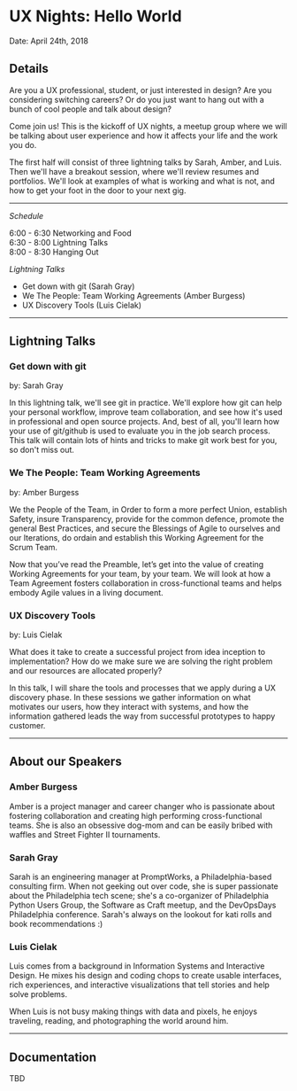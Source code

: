 # UX Nights: Hello World

Date: April 24th, 2018


## Details

Are you a UX professional, student, or just interested in design? Are you considering switching careers? Or do you just want to hang out with a bunch of cool people and talk about design?

Come join us! This is the kickoff of UX nights, a meetup group where we will be talking about user experience and how it affects your life and the work you do.

The first half will consist of three lightning talks by Sarah, Amber, and Luis. Then we'll have a breakout session, where we'll review resumes and portfolios. We'll look at examples of what is working and what is not, and how to get your foot in the door to your next gig.

- - -

*Schedule*

6:00 - 6:30 Networking and Food  
6:30 - 8:00 Lightning Talks  
8:00 - 8:30 Hanging Out 


*Lightning Talks*

- Get down with git (Sarah Gray)
- We The People: Team Working Agreements (Amber Burgess)
- UX Discovery Tools (Luis Cielak)

- - -

## Lightning Talks

### Get down with git
by: Sarah Gray

In this lightning talk, we'll see git in practice. We'll explore how git can help your personal workflow, improve team collaboration, and see how it's used in professional and open source projects. And, best of all, you'll learn how your use of git/github is used to evaluate you in the job search process. This talk will contain lots of hints and tricks to make git work best for you, so don't miss out.

### We The People: Team Working Agreements
by: Amber Burgess

We the People of the Team, in Order to form a more perfect Union, establish Safety, insure Transparency, provide for the common defence, promote the general Best Practices, and secure the Blessings of Agile to ourselves and our Iterations, do ordain and establish this Working Agreement for the Scrum Team.

Now that you’ve read the Preamble, let’s get into the value of creating Working Agreements for your team, by your team. We will look at how a Team Agreement fosters collaboration in cross-functional teams and helps embody Agile values in a living document.

### UX Discovery Tools
by: Luis Cielak

What does it take to create a successful project from idea inception to implementation? How do we make sure we are solving the right problem and our resources are allocated properly?

In this talk, I will share the tools and processes that we apply during a UX discovery phase. In these sessions we gather information on what motivates our users, how they interact with systems, and how the information gathered leads the way from successful prototypes to happy customer.

- - -

## About our Speakers

### Amber Burgess

Amber is a project manager and career changer who is passionate about fostering collaboration and creating high performing cross-functional teams. She is also an obsessive dog-mom and can be easily bribed with waffles and Street Fighter II tournaments.

### Sarah Gray

Sarah is an engineering manager at PromptWorks, a Philadelphia-based consulting firm. When not geeking out over code, she is super passionate about the Philadelphia tech scene; she's a co-organizer of Philadelphia Python Users Group, the Software as Craft meetup, and the DevOpsDays Philadelphia conference. Sarah's always on the lookout for kati rolls and book recommendations :)

### Luis Cielak

Luis comes from a background in Information Systems and Interactive Design. He mixes his design and coding chops to create usable interfaces, rich experiences, and interactive visualizations that tell stories and help solve problems.

When Luis is not busy making things with data and pixels, he enjoys traveling, reading, and photographing the world around him.

- - -

## Documentation

TBD

